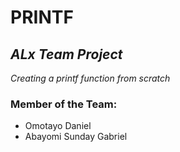 # PRINTF
## _ALx Team Project_
_Creating a printf function from scratch_

### Member of the Team:
+ Omotayo Daniel
+ Abayomi Sunday Gabriel
